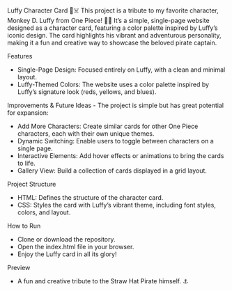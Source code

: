 Luffy Character Card 💪☠️
This project is a tribute to my favorite character, Monkey D. Luffy from One Piece! 🏴‍☠️ It’s a simple, single-page website designed as a character card, featuring a color palette inspired by Luffy’s iconic design. The card highlights his vibrant and adventurous personality, making it a fun and creative way to showcase the beloved pirate captain.

Features

- Single-Page Design: Focused entirely on Luffy, with a clean and minimal layout.
- Luffy-Themed Colors: The website uses a color palette inspired by Luffy’s signature look (reds, yellows, and blues).

Improvements & Future Ideas - The project is simple but has great potential for expansion:

- Add More Characters: Create similar cards for other One Piece characters, each with their own unique themes.
- Dynamic Switching: Enable users to toggle between characters on a single page.
- Interactive Elements: Add hover effects or animations to bring the cards to life.
- Gallery View: Build a collection of cards displayed in a grid layout.

Project Structure

- HTML: Defines the structure of the character card.
- CSS: Styles the card with Luffy’s vibrant theme, including font styles, colors, and layout.

How to Run

- Clone or download the repository.
- Open the index.html file in your browser.
- Enjoy the Luffy card in all its glory!

Preview

- A fun and creative tribute to the Straw Hat Pirate himself. ⚓️
